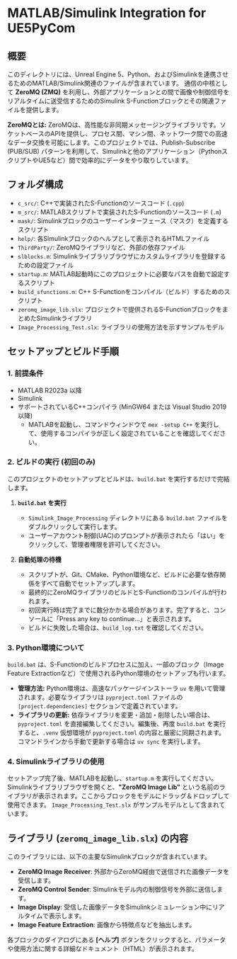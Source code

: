 # MATLAB/Simulink Integration for UE5PyCom

## 概要

このディレクトリには、Unreal Engine 5、Python、およびSimulinkを連携させるためのMATLAB/Simulink関連のファイルが含まれています。
通信の中核として **ZeroMQ (ZMQ)** を利用し、外部アプリケーションとの間で画像や制御信号をリアルタイムに送受信するためのSimulink S-Functionブロックとその関連ファイルを提供します。

**ZeroMQとは:**
ZeroMQは、高性能な非同期メッセージングライブラリです。ソケットベースのAPIを提供し、プロセス間、マシン間、ネットワーク間での高速なデータ交換を可能にします。このプロジェクトでは、Publish-Subscribe (PUB/SUB) パターンを利用して、Simulinkと他のアプリケーション（PythonスクリプトやUE5など）間で効率的にデータをやり取りしています。

## フォルダ構成

-   `c_src/`: C++で実装されたS-Functionのソースコード (`.cpp`)
-   `m_src/`: MATLABスクリプトで実装されたS-Functionのソースコード (`.m`)
-   `mask/`: Simulinkブロックのユーザーインターフェース（マスク）を定義するスクリプト
-   `help/`: 各Simulinkブロックのヘルプとして表示されるHTMLファイル
-   `ThirdParty/`: ZeroMQライブラリなど、外部の依存ファイル
-   `slblocks.m`: Simulinkライブラリブラウザにカスタムライブラリを登録するための設定ファイル
-   `startup.m`: MATLAB起動時にこのプロジェクトに必要なパスを自動で設定するスクリプト
-   `build_sfunctions.m`: C++ S-Functionをコンパイル（ビルド）するためのスクリプト
-   `zeromq_image_lib.slx`: プロジェクトで提供されるS-FunctionブロックをまとめたSimulinkライブラリ
-   `Image_Processing_Test.slx`: ライブラリの使用方法を示すサンプルモデル

## セットアップとビルド手順

### 1. 前提条件
- MATLAB R2023a 以降
- Simulink
- サポートされているC++コンパイラ (MinGW64 または Visual Studio 2019 以降)
  - MATLABを起動し、コマンドウィンドウで `mex -setup C++` を実行して、使用するコンパイラが正しく設定されていることを確認してください。

### 2. ビルドの実行 (初回のみ)
このプロジェクトのセットアップとビルドは、`build.bat` を実行するだけで完結します。

1.  **`build.bat` を実行**
    - `Simulink_Image_Processing` ディレクトリにある `build.bat` ファイルをダブルクリックして実行します。
    - ユーザーアカウント制御(UAC)のプロンプトが表示されたら「はい」をクリックして、管理者権限を許可してください。

2.  **自動処理の待機**
    - スクリプトが、Git、CMake、Python環境など、ビルドに必要な依存関係をすべて自動でセットアップします。
    - 最終的にZeroMQライブラリのビルドとS-Functionのコンパイルが行われます。
    - 初回実行時は完了までに数分かかる場合があります。完了すると、コンソールに「Press any key to continue...」と表示されます。
    - ビルドに失敗した場合は、`build_log.txt` を確認してください。

### 3. Python環境について
`build.bat` は、S-Functionのビルドプロセスに加え、一部のブロック（Image Feature Extractionなど）で使用されるPython環境のセットアップも行います。

- **管理方法:** Python環境は、高速なパッケージインストーラ `uv` を用いて管理されます。必要なライブラリは `pyproject.toml` ファイルの `[project.dependencies]` セクションで定義されています。
- **ライブラリの更新:** 依存ライブラリを変更・追加・削除したい場合は、`pyproject.toml` を直接編集してください。編集後、再度 `build.bat` を実行すると、`.venv` 仮想環境が `pyproject.toml` の内容と厳密に同期されます。コマンドラインから手動で更新する場合は `uv sync` を実行します。

### 4. Simulinkライブラリの使用
セットアップ完了後、MATLABを起動し、`startup.m` を実行してください。
Simulinkライブラリブラウザを開くと、**"ZeroMQ Image Lib"** という名前のライブラリが表示されます。ここからブロックをモデルにドラッグ＆ドロップして使用できます。
`Image_Processing_Test.slx` がサンプルモデルとして含まれています。

## ライブラリ (`zeromq_image_lib.slx`) の内容

このライブラリには、以下の主要なSimulinkブロックが含まれています。

-   **ZeroMQ Image Receiver**: 外部からZeroMQ経由で送信された画像データを受信します。
-   **ZeroMQ Control Sender**: Simulinkモデル内の制御信号を外部に送信します。
-   **Image Display**: 受信した画像データをSimulinkシミュレーション中にリアルタイムで表示します。
-   **Image Feature Extraction**: 画像から特徴点などを抽出します。

各ブロックのダイアログにある **[ヘルプ]** ボタンをクリックすると、パラメータや使用方法に関する詳細なドキュメント（HTML）が表示されます。
